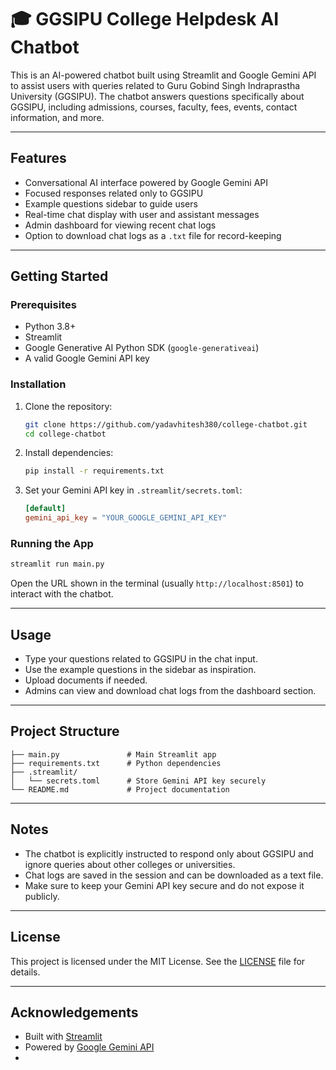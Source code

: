 # 🎓 GGSIPU College Helpdesk AI Chatbot

This is an AI-powered chatbot built using Streamlit and Google Gemini API to assist users with queries related to Guru Gobind Singh Indraprastha University (GGSIPU). The chatbot answers questions specifically about GGSIPU, including admissions, courses, faculty, fees, events, contact information, and more.

---

## Features

- Conversational AI interface powered by Google Gemini API
- Focused responses related only to GGSIPU
- Example questions sidebar to guide users
- Real-time chat display with user and assistant messages
- Admin dashboard for viewing recent chat logs
- Option to download chat logs as a `.txt` file for record-keeping

---

## Getting Started

### Prerequisites

- Python 3.8+
- Streamlit
- Google Generative AI Python SDK (`google-generativeai`)
- A valid Google Gemini API key

### Installation

1. Clone the repository:

   ```bash
   git clone https://github.com/yadavhitesh380/college-chatbot.git
   cd college-chatbot
   ```

2. Install dependencies:

   ```bash
   pip install -r requirements.txt
   ```

3. Set your Gemini API key in `.streamlit/secrets.toml`:

   ```toml
   [default]
   gemini_api_key = "YOUR_GOOGLE_GEMINI_API_KEY"
   ```

### Running the App

```bash
streamlit run main.py
```

Open the URL shown in the terminal (usually `http://localhost:8501`) to interact with the chatbot.

---

## Usage

- Type your questions related to GGSIPU in the chat input.
- Use the example questions in the sidebar as inspiration.
- Upload documents if needed.
- Admins can view and download chat logs from the dashboard section.

---

## Project Structure

```
├── main.py               # Main Streamlit app
├── requirements.txt      # Python dependencies
├── .streamlit/
│   └── secrets.toml      # Store Gemini API key securely
└── README.md             # Project documentation
```

---

## Notes

- The chatbot is explicitly instructed to respond only about GGSIPU and ignore queries about other colleges or universities.
- Chat logs are saved in the session and can be downloaded as a text file.
- Make sure to keep your Gemini API key secure and do not expose it publicly.

---

## License

This project is licensed under the MIT License. See the [LICENSE](LICENSE) file for details.

---

## Acknowledgements

- Built with [Streamlit](https://streamlit.io/)
- Powered by [Google Gemini API](https://developers.generativeai.google/)
- 
